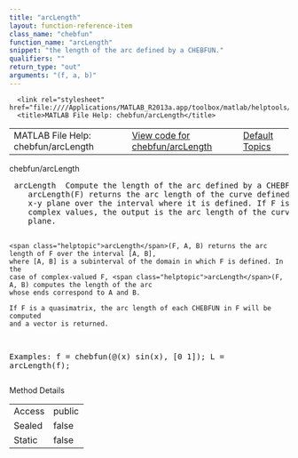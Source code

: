 ```yaml
---
title: "arcLength"
layout: function-reference-item
class_name: "chebfun"
function_name: "arcLength"
snippet: "the length of the arc defined by a CHEBFUN."
qualifiers: ""
return_type: "out"
arguments: "(f, a, b)"
---
```


<html>
   <head>
      <meta http-equiv="Content-Type" content="text/html; charset=utf-8">
   
      <link rel="stylesheet" href="file:////Applications/MATLAB_R2013a.app/toolbox/matlab/helptools/private/helpwin.css">
      <title>MATLAB File Help: chebfun/arcLength</title>
   </head>
   <body>
      <!--Single-page help-->
      <table border="0" cellspacing="0" width="100%">
         <tr class="subheader">
            <td class="headertitle">MATLAB File Help: chebfun/arcLength</td>
            <td class="subheader-left"><a href="matlab:edit chebfun/arcLength">View code for chebfun/arcLength</a></td>
            <td class="subheader-right"><a href="matlab:helpwin">Default Topics</a></td>
         </tr>
      </table>
      <div class="title">chebfun/arcLength</div>
      <div class="helptext"><pre><!--helptext --> <span class="helptopic">arcLength</span>	Compute the length of the arc defined by a CHEBFUN.
    <span class="helptopic">arcLength</span>(F) returns the arc length of the curve defined by CHEBFUN F in the
    x-y plane over the interval where it is defined. If F is a CHEBFUN of
    complex values, the output is the arc length of the curve in the complex
    plane.
 
    <span class="helptopic">arcLength</span>(F, A, B) returns the arc length of F over the interval [A, B],
    where [A, B] is a subinterval of the domain in which F is defined. In the
    case of complex-valued F, <span class="helptopic">arcLength</span>(F, A, B) computes the length of the arc
    whose ends correspond to A and B.
 
    If F is a quasimatrix, the arc length of each CHEBFUN in F will be computed
    and a vector is returned.
 
  Examples:
    f = chebfun(@(x) sin(x), [0 1]);
    L = <span class="helptopic">arcLength</span>(f);</pre></div><!--after help -->
      <!--Method-->
      <div class="sectiontitle">Method Details</div>
      <table class="class-details">
         <tr>
            <td class="class-detail-label">Access</td>
            <td>public</td>
         </tr>
         <tr>
            <td class="class-detail-label">Sealed</td>
            <td>false</td>
         </tr>
         <tr>
            <td class="class-detail-label">Static</td>
            <td>false</td>
         </tr>
      </table>
   </body>
</html>
